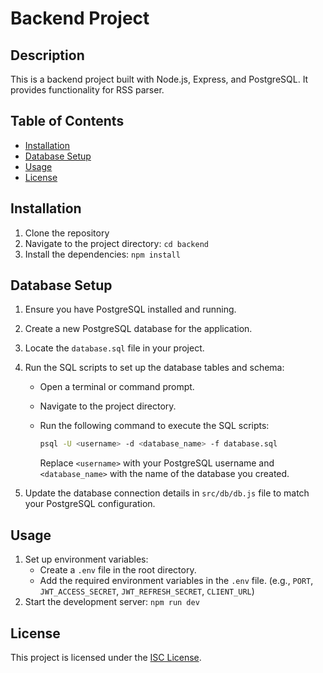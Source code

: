 # Backend Project

## Description

This is a backend project built with Node.js, Express, and PostgreSQL. It provides functionality for RSS parser.

## Table of Contents

- [Installation](#installation)
- [Database Setup](#database-setup)
- [Usage](#usage)
- [License](#license)

## Installation

1. Clone the repository
2. Navigate to the project directory: `cd backend`
3. Install the dependencies: `npm install`

## Database Setup

1. Ensure you have PostgreSQL installed and running.
2. Create a new PostgreSQL database for the application.
3. Locate the `database.sql` file in your project.
4. Run the SQL scripts to set up the database tables and schema:
   - Open a terminal or command prompt.
   - Navigate to the project directory.
   - Run the following command to execute the SQL scripts:

     ```bash
     psql -U <username> -d <database_name> -f database.sql
     ```

     Replace `<username>` with your PostgreSQL username and `<database_name>` with the name of the database you created.

5. Update the database connection details in `src/db/db.js` file to match your PostgreSQL configuration.

## Usage
1. Set up environment variables:
   - Create a `.env` file in the root directory.
   - Add the required environment variables in the `.env` file. (e.g., `PORT`, `JWT_ACCESS_SECRET`, `JWT_REFRESH_SECRET`,  `CLIENT_URL`)
2. Start the development server: `npm run dev`

## License

This project is licensed under the [ISC License](https://opensource.org/licenses/ISC).
